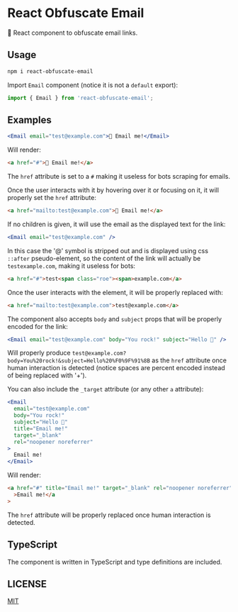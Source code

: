 # React Obfuscate Email

📧 React component to obfuscate email links.

## Usage

```sh
npm i react-obfuscate-email
```

Import `Email` component (notice it is not a `default` export):

```js
import { Email } from 'react-obfuscate-email';
```

## Examples

```jsx
<Email email="test@example.com">📧 Email me!</Email>
```

Will render:

```html
<a href="#">📧 Email me!</a>
```

The `href` attribute is set to a `#` making it useless for bots scraping for emails.

Once the user interacts with it by hovering over it or focusing on it, it will properly set the `href` attribute:

```html
<a href="mailto:test@example.com">📧 Email me!</a>
```

If no children is given, it will use the email as the displayed text for the link:

```jsx
<Email email="test@example.com" />
```

In this case the '@' symbol is stripped out and is displayed using css `::after` pseudo-element, so the content of the link will actually be `testexample.com`, making it useless for bots:

```html
<a href="#">test<span class="roe"><span>example.com</a>
```

Once the user interacts with the element, it will be properly replaced with:

```html
<a href="mailto:test@example.com">test@example.com</a>
```

The component also accepts `body` and `subject` props that will be properly encoded for the link:

```jsx
<Email email="test@example.com" body="You rock!" subject="Hello 👋" />
```

Will properly produce `test@example.com?body=You%20rock!&subject=Hello%20%F0%9F%91%8B` as the `href` attribute once human interaction is detected (notice spaces are percent encoded instead of being replaced with '+').

You can also include the `_target` attribute (or any other `a` attribute):

```jsx
<Email
  email="test@example.com"
  body="You rock!"
  subject="Hello 👋"
  title="Email me!"
  target="_blank"
  rel="noopener noreferrer"
>
  Email me!
</Email>
```

Will render:

```html
<a href="#" title="Email me!" target="_blank" rel="noopener noreferrer"
  >Email me!</a
>
```

The `href` attribute will be properly replaced once human interaction is detected.

## TypeScript

The component is written in TypeScript and type definitions are included.

## LICENSE

[MIT](LICENSE)
